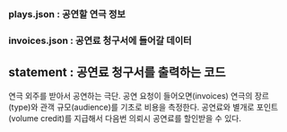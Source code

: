 ### plays.json : 공연할 연극 정보
### invoices.json : 공연료 청구서에 들어갈 데이터

## statement : 공연료 청구서를 출력하는 코드
연극 외주를 받아서 공연하는 극단. 공연 요청이 들어오면(invoices) 연극의 장르(type)와 관객 규모(audience)를 기초로 비용을 측정한다. 공연료와 별개로 포인트(volume credit)를 지급해서 다음번 의뢰시 공연료를 할인받을 수 있다.